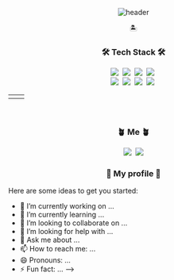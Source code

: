 <div align=center>

![header](https://capsule-render.vercel.app/api?type=waving&color=timeGradient&height=300&section=header&text=Hello,%20Hyeji%20!&fontSize=90&animation=twinkling)

<p align="center">🏝</p>

<h3 align="center">🛠 Tech Stack 🛠</h3>

<p align="center">
  <img src="https://img.shields.io/badge/Python-3766AB?style=flat-square&logo=Python&logoColor=white"/></a>&nbsp 
  <img src="https://img.shields.io/badge/Java-007396?style=flat-square&logo=Java&logoColor=white"/></a>&nbsp 
  <img src="https://img.shields.io/badge/Javascript-ffb13b?style=flat-square&logo=javascript&logoColor=white"/></a>&nbsp 
  <img src="https://img.shields.io/badge/css-1572B6?style=flat-square&logo=css3&logoColor=white"/></a>&nbsp  
  <br>
  <img src ="https://img.shields.io/badge/R-276DC3.svg?&style=for-the-badge&logo=Python&logoColor=white"/></a>&nbsp 
  <img src ="https://img.shields.io/badge/RStudio-75AADB.svg?&style=for-the-badge&logo=Python&logoColor=white"/></a>&nbsp
  <img src="https://img.shields.io/badge/Django-092E20?style=flat-square&logo=Django&logoColor=white"/></a>&nbsp 
  <img src="https://img.shields.io/badge/Mysql-E6B91E?style=flat-square&logo=MySql&logoColor=white"/></a>&nbsp 
</p>

<table>
  <tr>
    <td><img alt="" src="http://mazassumnida.wtf/api/v2/generate_badge?boj=canido" /></td><td><img alt="" src="https://github-readme-stats.vercel.app/api?username=hhyyeejjii&show_icons=true&theme=tokyonight"/></td>
  <tr>
</table>
<br>

<h3 align="center"> 🪴 Me 🪴 </h3>
<p align="center">
<a href="https://www.instagram.com/zzi._.au/"><img src="https://img.shields.io/badge/Instagram-DD2A78?style=flat-square&logo=Instagram&logoColor=white&link=https://www.instagram.com/zzi._.au/"/></a>&nbsp;&nbsp;<a href="https://github.com/hhyyeejjii?tab=overview"><img src="https://img.shields.io/badge/GitHub-181717?style=flat-square&logo=Github&logoColor=white&link=https://github.com/hhyyeejjii/"/></a>
<p>
<h3 align="center"> 🌸 My profile 🌸 </h3>

</div>

Here are some ideas to get you started:

- 🔭 I’m currently working on ...
- 🌱 I’m currently learning ...
- 👯 I’m looking to collaborate on ...
- 🤔 I’m looking for help with ...
- 💬 Ask me about ...
- 📫 How to reach me: ...
- 😄 Pronouns: ...
- ⚡ Fun fact: ...
-->
